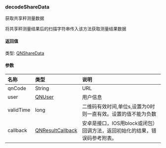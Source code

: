 ### decodeShareData

获取共享秤测量数据

将共享秤测量结果后的扫描字符串传入该方法获取测量结果数据

#### 返回值

类型: [QNShareData](./QNShareData.md)

#### 参数

|名称|类型|说明|
|:--|:--|:--|
|qnCode|String|URL|
|user|[QNUser](./QNUser.md)|用户信息|
|validTime|long|二维码有效时间,单位s,设置为0时则一直有效。设置的值不能为负数|
|callback|[QNResultCallback](./QNResultCallback.md)|安卓是接口，IOS用block或闭包）回调方法，返回初始化的结果，错误码参考附表。|